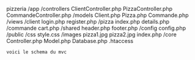 pizzeria
    /app
        /controllers
            ClientController.php
            PizzaController.php
            CommandeController.php
        /models
            Client.php
            Pizza.php
            Commande.php
        /views
            /client
                login.php
                register.php
            /pizza
                index.php
                details.php
            /commande
                cart.php
            /shared
                header.php
                footer.php
    /config
        config.php
    /public
        /css
            style.css
        /images
            pizza1.jpg
            pizza2.jpg
        index.php
    /core
        Controller.php
        Model.php
        Database.php
    .htaccess

    voici le schema du mvc
